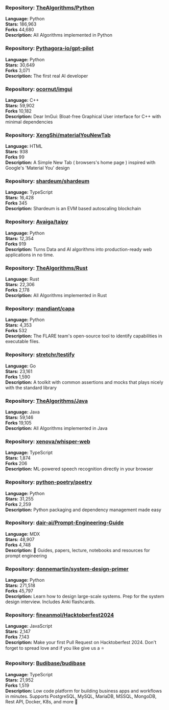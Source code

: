 ### **Repository:** [TheAlgorithms/Python](https://github.com/TheAlgorithms/Python)  

**Language:** Python  
**Stars:** 186,963  
**Forks** 44,680  
**Description:** All Algorithms implemented in Python  

### **Repository:** [Pythagora-io/gpt-pilot](https://github.com/Pythagora-io/gpt-pilot)  

**Language:** Python  
**Stars:** 30,649  
**Forks** 3,071  
**Description:** The first real AI developer  

### **Repository:** [ocornut/imgui](https://github.com/ocornut/imgui)  

**Language:** C++  
**Stars:** 59,902  
**Forks** 10,182  
**Description:** Dear ImGui: Bloat-free Graphical User interface for C++ with minimal dependencies  

### **Repository:** [XengShi/materialYouNewTab](https://github.com/XengShi/materialYouNewTab)  

**Language:** HTML  
**Stars:** 938  
**Forks** 99  
**Description:** A Simple New Tab ( browsers's home page ) inspired with Google's 'Material You' design  

### **Repository:** [shardeum/shardeum](https://github.com/shardeum/shardeum)  

**Language:** TypeScript  
**Stars:** 16,428  
**Forks** 345  
**Description:** Shardeum is an EVM based autoscaling blockchain  

### **Repository:** [Avaiga/taipy](https://github.com/Avaiga/taipy)  

**Language:** Python  
**Stars:** 12,354  
**Forks** 919  
**Description:** Turns Data and AI algorithms into production-ready web applications in no time.  

### **Repository:** [TheAlgorithms/Rust](https://github.com/TheAlgorithms/Rust)  

**Language:** Rust  
**Stars:** 22,306  
**Forks** 2,178  
**Description:** All Algorithms implemented in Rust  

### **Repository:** [mandiant/capa](https://github.com/mandiant/capa)  

**Language:** Python  
**Stars:** 4,353  
**Forks** 532  
**Description:** The FLARE team's open-source tool to identify capabilities in executable files.  

### **Repository:** [stretchr/testify](https://github.com/stretchr/testify)  

**Language:** Go  
**Stars:** 23,161  
**Forks** 1,590  
**Description:** A toolkit with common assertions and mocks that plays nicely with the standard library  

### **Repository:** [TheAlgorithms/Java](https://github.com/TheAlgorithms/Java)  

**Language:** Java  
**Stars:** 59,146  
**Forks** 19,105  
**Description:** All Algorithms implemented in Java  

### **Repository:** [xenova/whisper-web](https://github.com/xenova/whisper-web)  

**Language:** TypeScript  
**Stars:** 1,874  
**Forks** 206  
**Description:** ML-powered speech recognition directly in your browser  

### **Repository:** [python-poetry/poetry](https://github.com/python-poetry/poetry)  

**Language:** Python  
**Stars:** 31,255  
**Forks** 2,259  
**Description:** Python packaging and dependency management made easy  

### **Repository:** [dair-ai/Prompt-Engineering-Guide](https://github.com/dair-ai/Prompt-Engineering-Guide)  

**Language:** MDX  
**Stars:** 48,907  
**Forks** 4,748  
**Description:** 🐙 Guides, papers, lecture, notebooks and resources for prompt engineering  

### **Repository:** [donnemartin/system-design-primer](https://github.com/donnemartin/system-design-primer)  

**Language:** Python  
**Stars:** 271,518  
**Forks** 45,797  
**Description:** Learn how to design large-scale systems. Prep for the system design interview. Includes Anki flashcards.  

### **Repository:** [fineanmol/Hacktoberfest2024](https://github.com/fineanmol/Hacktoberfest2024)  

**Language:** JavaScript  
**Stars:** 2,147  
**Forks** 7,143  
**Description:** Make your first Pull Request on Hacktoberfest 2024. Don't forget to spread love and if you like give us a ⭐️  

### **Repository:** [Budibase/budibase](https://github.com/Budibase/budibase)  

**Language:** TypeScript  
**Stars:** 21,952  
**Forks** 1,519  
**Description:** Low code platform for building business apps and workflows in minutes. Supports PostgreSQL, MySQL, MariaDB, MSSQL, MongoDB, Rest API, Docker, K8s, and more 🚀  

